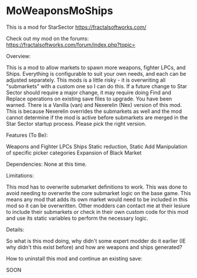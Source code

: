 # MoWeaponsMoShips
This is a mod for StarSector
https://fractalsoftworks.com/

Check out my mod on the forums:
https://fractalsoftworks.com/forum/index.php?topic=

Overview:

This is a mod to allow markets to spawn more weapons, fighter LPCs, and Ships.
Everything is configurable to suit your own needs, and each can be adjusted separately.
This mods is a little risky - it is overwriting all "submarkets" with a custom one so I can do this. If a future change to Star Sector should require a major change, it may require doing Find and Replace operations on existing save files to upgrade. You have been warned.
There is a Vanilla (van) and Nexerelin (Nex) version of this mod. This is because Nexerelin overrides the submarkets as well and the mod cannot determine if the mod is active before submarkets are merged in the Star Sector startup process. Please pick the right version.

Features (To Be):

Weapons and Fighter LPCs
Ships
Static reduction, Static Add
Manipulation of specific picker categories
Expansion of Black Market

Dependencies:
None at this time.

Limitations:

This mod has to overwrite submarket definitions to work. This was done to avoid needing to overwrite the core submarket logic on the base game.
This means any mod that adds its own market would need to be included in this mod so it can be overwritten.
Other modders can contact me at their lesiure to include their submarkets or check in their own custom code for this mod and use its static variables to perform the necessary logic.

Details:

So what is this mod doing, why didn't some expert modder do it earlier (IE why didn't this exist before) and how are weapons and ships generated?

How to uninstall this mod and continue an existing save:

SOON